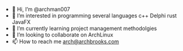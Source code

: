 - 👋 Hi, I’m @archman007
- 👀 I’m interested in programming several languages c++ Delphi rust JavaFX
- 🌱 I’m currently learning project management methodolgies
- 💞️ I’m looking to collaborate on ArchLinux
- 📫 How to reach me arch@archbrooks.com

<!---
archman007/archman007 is a ✨ special ✨ repository because its `README.md` (this file) appears on your GitHub profile.
You can click the Preview link to take a look at your changes.
--->
